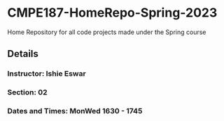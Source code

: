 # CMPE187-HomeRepo-Spring-2023

Home Repository for all code projects made under the Spring course

## Details

### Instructor: Ishie Eswar

### Section: 02

### Dates and Times: MonWed 1630 - 1745
